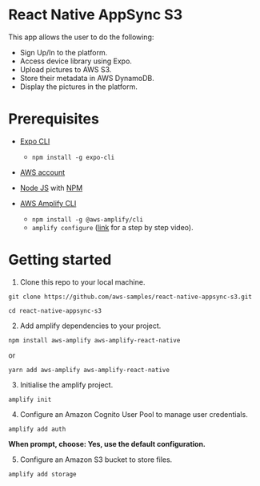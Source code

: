 # React Native AppSync S3 #

This app allows the user to do the following:

* Sign Up/In to the platform.
* Access device library using Expo.
* Upload pictures to AWS S3.
* Store their metadata in AWS DynamoDB.
* Display the pictures in the platform.

# Prerequisites

* [Expo CLI](https://docs.expo.io/versions/latest/workflow/expo-cli/)
  * `npm install -g expo-cli`
  
* [AWS account](https://aws.amazon.com/amplify/)

* [Node JS](https://nodejs.org/en/download/) with [NPM](https://docs.npmjs.com/downloading-and-installing-node-js-and-npm)

* [AWS Amplify CLI](https://aws-amplify.github.io/)
  * `npm install -g @aws-amplify/cli`
  * `amplify configure` ([link](https://www.youtube.com/watch?v=fWbM5DLh25U) for a step by step video).

# Getting started

1. Clone this repo to your local machine.

```
git clone https://github.com/aws-samples/react-native-appsync-s3.git

cd react-native-appsync-s3
```

2. Add amplify dependencies to your project.

```
npm install aws-amplify aws-amplify-react-native
```

  or
  
```
yarn add aws-amplify aws-amplify-react-native
```

3. Initialise the amplify project.

```
amplify init
```

4. Configure an Amazon Cognito User Pool to manage user credentials.
```
amplify add auth
```
**When prompt, choose: Yes, use the default configuration.**

5. Configure an Amazon S3 bucket to store files.

```
amplify add storage
```
